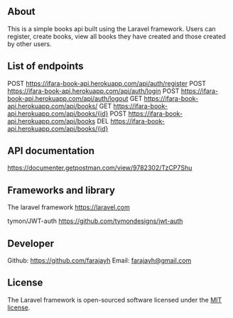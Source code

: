 ## About 
This is a simple books api built using the Laravel framework. Users can register, create books, view all books they have created and those created by other users.

## List of endpoints
POST https://ifara-book-api.herokuapp.com/api/auth/register
POST https://ifara-book-api.herokuapp.com/api/auth/login
POST https://ifara-book-api.herokuapp.com/api/auth/logout
GET https://ifara-book-api.herokuapp.com/api/books/
GET https://ifara-book-api.herokuapp.com/api/books/{id}
POST https://ifara-book-api.herokuapp.com/api/books
DEL https://ifara-book-api.herokuapp.com/api/books/{id}

## API documentation
https://documenter.getpostman.com/view/9782302/TzCP7Shu



## Frameworks and library
The laravel framework
https://laravel.com

tymon/JWT-auth
https://github.com/tymondesigns/jwt-auth

## Developer
Github: https://github.com/farajayh
Email: farajayh@gmail.com

## License

The Laravel framework is open-sourced software licensed under the [MIT license](https://opensource.org/licenses/MIT).
